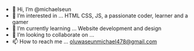- 👋 Hi, I’m @michaelseun
- 👀 I’m interested in ... HTML  CSS, JS, a passionate coder, learner and a gamer
- 🌱 I’m currently learning ... Website development and design
- 💞️ I’m looking to collaborate on ...
- 📫 How to reach me ... oluwaseunmichael478@gmail.com

<!---
michaelseun/michaelseun is a ✨ special ✨ repository because its `README.md` (this file) appears on your GitHub profile.
You can click the Preview link to take a look at your changes.
--->

